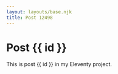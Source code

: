 ```yaml
---
layout: layouts/base.njk
title: Post 12498
---
```


# Post {{ id }}

This is post {{ id }} in my Eleventy project.
